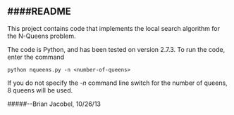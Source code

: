 ####README
------
This project contains code that implements the local search algorithm for the N-Queens problem.

The code is Python, and has been tested on version 2.7.3. To run the code, enter the command

	python nqueens.py -n <number-of-queens>

If you do not specify the *-n* command line switch for the number of queens, 8 queens will be used.



#####--Brian Jacobel, 10/26/13